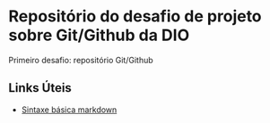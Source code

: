# Repositório do desafio de projeto sobre Git/Github da DIO
Primeiro desafio: repositório Git/Github

## Links Úteis
 - [Sintaxe básica markdown](https://www.markdownguide.org)
